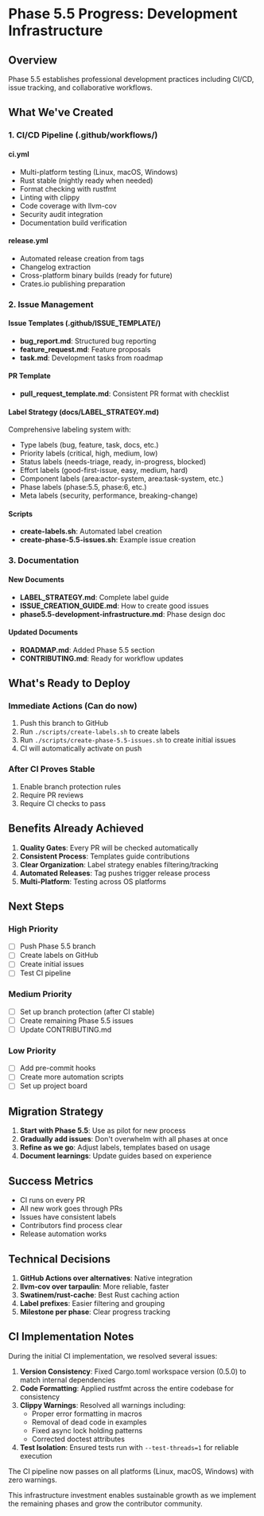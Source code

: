 # Phase 5.5 Progress: Development Infrastructure

## Overview

Phase 5.5 establishes professional development practices including CI/CD, issue tracking, and collaborative workflows.

## What We've Created

### 1. CI/CD Pipeline (.github/workflows/)

#### ci.yml
- Multi-platform testing (Linux, macOS, Windows)
- Rust stable (nightly ready when needed)
- Format checking with rustfmt
- Linting with clippy
- Code coverage with llvm-cov
- Security audit integration
- Documentation build verification

#### release.yml
- Automated release creation from tags
- Changelog extraction
- Cross-platform binary builds (ready for future)
- Crates.io publishing preparation

### 2. Issue Management

#### Issue Templates (.github/ISSUE_TEMPLATE/)
- **bug_report.md**: Structured bug reporting
- **feature_request.md**: Feature proposals
- **task.md**: Development tasks from roadmap

#### PR Template
- **pull_request_template.md**: Consistent PR format with checklist

#### Label Strategy (docs/LABEL_STRATEGY.md)
Comprehensive labeling system with:
- Type labels (bug, feature, task, docs, etc.)
- Priority labels (critical, high, medium, low)
- Status labels (needs-triage, ready, in-progress, blocked)
- Effort labels (good-first-issue, easy, medium, hard)
- Component labels (area:actor-system, area:task-system, etc.)
- Phase labels (phase:5.5, phase:6, etc.)
- Meta labels (security, performance, breaking-change)

#### Scripts
- **create-labels.sh**: Automated label creation
- **create-phase-5.5-issues.sh**: Example issue creation

### 3. Documentation

#### New Documents
- **LABEL_STRATEGY.md**: Complete label guide
- **ISSUE_CREATION_GUIDE.md**: How to create good issues
- **phase5.5-development-infrastructure.md**: Phase design doc

#### Updated Documents
- **ROADMAP.md**: Added Phase 5.5 section
- **CONTRIBUTING.md**: Ready for workflow updates

## What's Ready to Deploy

### Immediate Actions (Can do now)
1. Push this branch to GitHub
2. Run `./scripts/create-labels.sh` to create labels
3. Run `./scripts/create-phase-5.5-issues.sh` to create initial issues
4. CI will automatically activate on push

### After CI Proves Stable
1. Enable branch protection rules
2. Require PR reviews
3. Require CI checks to pass

## Benefits Already Achieved

1. **Quality Gates**: Every PR will be checked automatically
2. **Consistent Process**: Templates guide contributions
3. **Clear Organization**: Label strategy enables filtering/tracking
4. **Automated Releases**: Tag pushes trigger release process
5. **Multi-Platform**: Testing across OS platforms

## Next Steps

### High Priority
- [ ] Push Phase 5.5 branch
- [ ] Create labels on GitHub
- [ ] Create initial issues
- [ ] Test CI pipeline

### Medium Priority
- [ ] Set up branch protection (after CI stable)
- [ ] Create remaining Phase 5.5 issues
- [ ] Update CONTRIBUTING.md

### Low Priority
- [ ] Add pre-commit hooks
- [ ] Create more automation scripts
- [ ] Set up project board

## Migration Strategy

1. **Start with Phase 5.5**: Use as pilot for new process
2. **Gradually add issues**: Don't overwhelm with all phases at once
3. **Refine as we go**: Adjust labels, templates based on usage
4. **Document learnings**: Update guides based on experience

## Success Metrics

- CI runs on every PR
- All new work goes through PRs
- Issues have consistent labels
- Contributors find process clear
- Release automation works

## Technical Decisions

1. **GitHub Actions over alternatives**: Native integration
2. **llvm-cov over tarpaulin**: More reliable, faster
3. **Swatinem/rust-cache**: Best Rust caching action
4. **Label prefixes**: Easier filtering and grouping
5. **Milestone per phase**: Clear progress tracking

## CI Implementation Notes

During the initial CI implementation, we resolved several issues:

1. **Version Consistency**: Fixed Cargo.toml workspace version (0.5.0) to match internal dependencies
2. **Code Formatting**: Applied rustfmt across the entire codebase for consistency
3. **Clippy Warnings**: Resolved all warnings including:
   - Proper error formatting in macros
   - Removal of dead code in examples
   - Fixed async lock holding patterns
   - Corrected doctest attributes
4. **Test Isolation**: Ensured tests run with `--test-threads=1` for reliable execution

The CI pipeline now passes on all platforms (Linux, macOS, Windows) with zero warnings.

This infrastructure investment enables sustainable growth as we implement the remaining phases and grow the contributor community.
